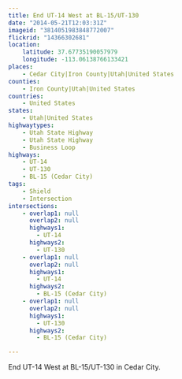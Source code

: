```yaml
---
title: End UT-14 West at BL-15/UT-130
date: "2014-05-21T12:03:31Z"
imageid: "3814051983848772007"
flickrid: "14366302681"
location:
    latitude: 37.67735190057979
    longitude: -113.06138766133421
places:
    - Cedar City|Iron County|Utah|United States
counties:
    - Iron County|Utah|United States
countries:
    - United States
states:
    - Utah|United States
highwaytypes:
    - Utah State Highway
    - Utah State Highway
    - Business Loop
highways:
    - UT-14
    - UT-130
    - BL-15 (Cedar City)
tags:
    - Shield
    - Intersection
intersections:
    - overlap1: null
      overlap2: null
      highways1:
        - UT-14
      highways2:
        - UT-130
    - overlap1: null
      overlap2: null
      highways1:
        - UT-14
      highways2:
        - BL-15 (Cedar City)
    - overlap1: null
      overlap2: null
      highways1:
        - UT-130
      highways2:
        - BL-15 (Cedar City)

---
```

End UT-14 West at BL-15/UT-130 in Cedar City.